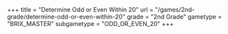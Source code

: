 +++
title = "Determine Odd or Even Within 20"
url = "/games/2nd-grade/determine-odd-or-even-within-20"
grade = "2nd Grade"
gametype = "BRIX_MASTER"
subgametype = "ODD_OR_EVEN_20"
+++